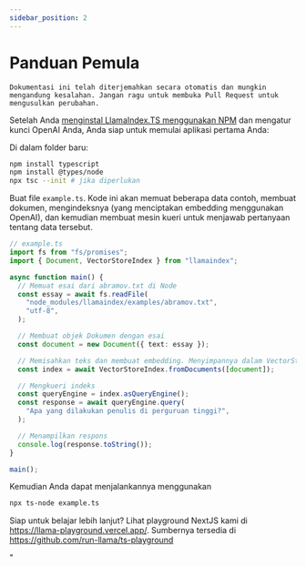```yaml
---
sidebar_position: 2
---
```


# Panduan Pemula

`Dokumentasi ini telah diterjemahkan secara otomatis dan mungkin mengandung kesalahan. Jangan ragu untuk membuka Pull Request untuk mengusulkan perubahan.`

Setelah Anda [menginstal LlamaIndex.TS menggunakan NPM](installation) dan mengatur kunci OpenAI Anda, Anda siap untuk memulai aplikasi pertama Anda:

Di dalam folder baru:

```bash npm2yarn
npm install typescript
npm install @types/node
npx tsc --init # jika diperlukan
```

Buat file `example.ts`. Kode ini akan memuat beberapa data contoh, membuat dokumen, mengindeksnya (yang menciptakan embedding menggunakan OpenAI), dan kemudian membuat mesin kueri untuk menjawab pertanyaan tentang data tersebut.

```ts
// example.ts
import fs from "fs/promises";
import { Document, VectorStoreIndex } from "llamaindex";

async function main() {
  // Memuat esai dari abramov.txt di Node
  const essay = await fs.readFile(
    "node_modules/llamaindex/examples/abramov.txt",
    "utf-8",
  );

  // Membuat objek Dokumen dengan esai
  const document = new Document({ text: essay });

  // Memisahkan teks dan membuat embedding. Menyimpannya dalam VectorStoreIndex
  const index = await VectorStoreIndex.fromDocuments([document]);

  // Mengkueri indeks
  const queryEngine = index.asQueryEngine();
  const response = await queryEngine.query(
    "Apa yang dilakukan penulis di perguruan tinggi?",
  );

  // Menampilkan respons
  console.log(response.toString());
}

main();
```

Kemudian Anda dapat menjalankannya menggunakan

```bash
npx ts-node example.ts
```

Siap untuk belajar lebih lanjut? Lihat playground NextJS kami di https://llama-playground.vercel.app/. Sumbernya tersedia di https://github.com/run-llama/ts-playground

"
